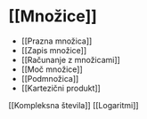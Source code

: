 # [[Množice]]
- [[Prazna množica]]
- [[Zapis množice]]
- [[Računanje z množicami]]
- [[Moč množice]]
- [[Podmnožica]]
- [[Kartezični produkt]]

[[Kompleksna števila]]
[[Logaritmi]]